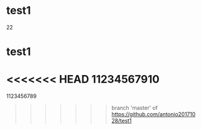 # test1
22
# test1
<<<<<<< HEAD
11234567910
=======
1123456789
>>>>>>> branch 'master' of https://github.com/antonio20171028/test1
